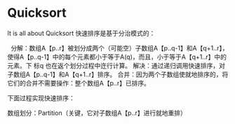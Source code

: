 # Quicksort
It is all about Quicksort
快速排序是基于分治模式的：


 
分解：数组A【p..r】被划分成两个（可能空）子数组A【p..q-1】和A【q+1..r】，使得A【p..q-1】中的每个元素都小于等于A(q)，而且，小于等于A【q+1..r】中的元素。下 标q 也在返个划分过程中迕行计算。
解决：通过递归调用快速排序，对子数组A【p..q-1】和A【q+1..r】排序。
合并：因为两个子数组使就地排序的，将它们的合并不需要操作：整个数组A【p..r】已排序。

下面过程实现快速排序： 


数组划分：Partition（关键，它对子数组A【p..r】进行就地重排）


